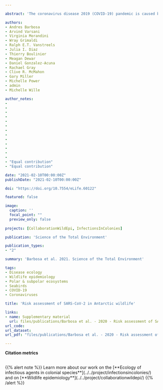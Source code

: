 ```yaml
---

abstract: 'The coronavirus disease 2019 (COVID-19) pandemic is caused by the severe acute respiratory syndrome coronavirus 2 (SARS-CoV-2). This pathogen has spread rapidly across the world, causing high numbers of deaths and significant social and economic impacts. SARS-CoV-2 is a novel coronavirus with a suggested zoonotic origin with the potential for cross-species transmission among animals. Antarctica can be considered the only continent free of SARS-CoV-2. Therefore, concerns have been expressed regarding the potential human introduction of this virus to the continent through the activities of research or tourism to minimise the effects on human health, and the potential for virus transmission to Antarctic wildlife. We assess the reverse-zoonotic transmission risk to Antarctic wildlife by considering the available information on host susceptibility, dynamics of the infection in humans, and contact interactions between humans and Antarctic wildlife. The environmental conditions in Antarctica seem to be favourable for the virus stability. Indoor spaces such as those at research stations, research vessels or tourist cruise ships could allow for more transmission among humans and depending on their movements between different locations the virus could be spread across the continent. Among Antarctic wildlife previous in silico analyses suggested that cetaceans are at greater risk of infection whereas seals and birds appear to be at a low infection risk. However, caution needed until further research is carried out and consequently, the precautionary principle should be applied. Field researchers handling animals are identified as the human group posing the highest risk of transmission to animals while tourists and other personnel pose a significant risk only when in close proximity (< 5 m) to Antarctic fauna. We highlight measures to reduce the risk as well as identify of knowledge gaps related to this issue.'

authors: 
- Andres Barbosa
- Arvind Varsani
- Virginia Morandini
- Wray Grimaldi
- Ralph E.T. Vanstreels
- Julia I. Diaz
- Thierry Boulinier
- Meagan Dewar
- Daniel Gonzalez-Acuna
- Rachael Gray
- Clive R. McMahon
- Gary Miller
- Michelle Power
- admin
- Michelle Wille

author_notes:
- 
- 
- 
- 
- 
- 
- 
- 
- 
- 
- 
- 
- 
- "Equal contribution"
- "Equal contribution"

date: "2021-02-10T00:00:00Z"
publishDate: "2021-02-10T00:00:00Z"

doi: "https://doi.org/10.7554/eLife.60122"

featured: false

image: 
  caption: ''
  focal_point: ""
  preview_only: false
  
projects: [CollaborationWildEpi, InfectionsInColonies]

publication: 'Science of the Total Environment'

publication_types:
- "2"

summary: 'Barbosa et al. 2021. Science of the Total Environment'

tags:
- Disease ecology
- Wildlife epidemiology
- Polar & subpolar ecosystems
- Seabirds
- COVID-19
- Coronaviruses

title: 'Risk assessment of SARS-CoV-2 in Antarctic wildlife'

links:
- name: Supplementary material
  url: files/publications/Barbosa et al. - 2020 - Risk assessment of SARS-CoV-2 in Antarctic - SI.docx
url_code: 
url_dataset: 
url_pdf: "files/publications/Barbosa et al. - 2020 - Risk assessment of SARS-CoV-2 in Antarctic.pdf"

---
```


<!-- Barbosa A., Varsani A., Morandini V., Grimaldi W., Vanstreels R.E.T., Diaz J.I., Boulinier T., Dewar M., González-Acuña D., Gray R., McMahon C.R., Miller G., Power M., Gamble A.\* and Wille M.\* (2020). Risk assessment of SARS-CoV-2 in Antarctic wildlife. *Science of the Total Environment* 755, 143352 (*equal contribution).-->

**Citation metrics**

<!-- For the Altmetric badge -->
<script type='text/javascript' src='https://d1bxh8uas1mnw7.cloudfront.net/assets/embed.js'></script>

<!-- Table with badges -->
<div class="row">
  <div class="col-12 col-lg-8">
    <div class="row">
      <div class="col-md-8">
      <!-- Dimensions badge -->
      <span class="__dimensions_badge_embed__" data-doi="10.7554/eLife.60122" data-hide-zero-citations="true" data-legend="hover-right" data-style="small_circle"></span><script async src="https://badge.dimensions.ai/badge.js" charset="utf-8"></script>
       </div>
       <div class="col-md-4">
       <!-- Altmetric badge -->
       <div data-badge-popover="right" data-badge-type="donut" data-doi="10.7554/eLife.60122" data-hide-less-than="10" class="altmetric-embed"></div>
       </div>
    </div>
  </div>
</div>

<br>
{{% alert note %}}
Learn more about our work on the [**Ecology of infectious agents in colonial species**](../../project/infectionsincolonies/) and on [**Wildlife epidemiology**](../../project/collaborationwildepi/)
{{% /alert %}}